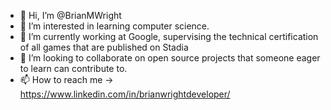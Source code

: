 - 👋 Hi, I’m @BrianMWright
- 👀 I’m interested in learning computer science. 
- 🌱 I’m currently working at Google, supervising the technical certification of all games that are published on Stadia
- 💞️ I’m looking to collaborate on open source projects that someone eager to learn can contribute to.
- 📫 How to reach me -> https://www.linkedin.com/in/brianwrightdeveloper/

<!---
BrianMWright/BrianMWright is a ✨ special ✨ repository because its `README.md` (this file) appears on your GitHub profile.
You can click the Preview link to take a look at your changes.
--->
